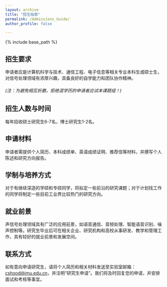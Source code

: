 ```yaml
---
layout: archive
title: "招生指南"
permalink: /Admissions_Guide/
author_profile: false

---
```


{% include base_path %}



## 招生要求

申请者应是计算机科学与技术、通信工程、电子信息等相关专业本科生或硕士生，对信号处理领域有浓厚兴趣，具备良好的自学能力和团队协作精神。

######  *(注：为避免相互折磨，拒绝混学历的申请者应试本课题组！)*

## 招生人数与时间

每年招收硕士研究生6-7名，博士研究生1-2名。

## 申请材料

申请者需提供个人简历、本科成绩单、英语成绩证明、推荐信等材料，并撰写个人陈述和研究方向报告。

## 学制与培养方式

对于有继续深造的学硕和专硕同学，将拟定一些前沿的研究课题；对于计划找工作的同学将制定一些目前工业界比较热门的研究方向。

## 就业前景

声信号处理领域具有广泛的应用前景，如语音通信、音频处理、智能语音识别、噪声控制等。研究生毕业后可在相关企业、研究机构和高校从事研发、教学和管理工作，具有较好的就业前景和发展空间。

## 联系方式

如有意向申请研究生，请将个人简历和相关材料发送至实验室邮箱：cshood@imu.edu.cn，并注明“研究生申请”。我们将及时回复您的申请，并安排面试和考核等事宜。



